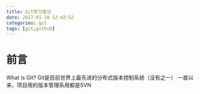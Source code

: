 ```yaml
---
title: Git学习笔记
date: 2017-01-18 12:42:52
categories: git
tags: [git,github]
---
```


# 前言
What is Git?
Git是目前世界上最先进的分布式版本控制系统（没有之一）
一直以来，项目用的版本管理系用都是SVN


<!--more-->
